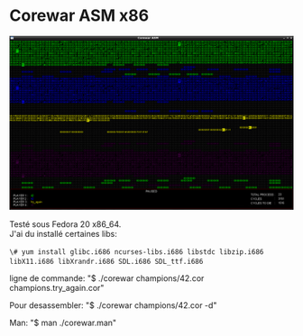Corewar ASM x86
=====

![Alt text](img/corewar.png?raw=true "Corewar ASM")

Testé sous Fedora 20 x86_64.  
J'ai du installé certaines libs:  

`\# yum install glibc.i686 ncurses-libs.i686 libstdc libzip.i686 libX11.i686 libXrandr.i686 SDL.i686 SDL_ttf.i686`
  
ligne de commande: "$ ./corewar champions/42.cor champions.try_again.cor"  
  
Pour desassembler: "$ ./corewar champions/42.cor -d"

Man: "$ man ./corewar.man"  
